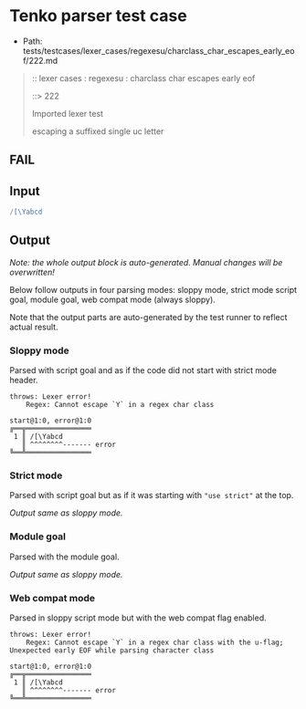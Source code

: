 # Tenko parser test case

- Path: tests/testcases/lexer_cases/regexesu/charclass_char_escapes_early_eof/222.md

> :: lexer cases : regexesu : charclass char escapes early eof
>
> ::> 222
>
> Imported lexer test
>
> escaping a suffixed single uc letter

## FAIL

## Input

`````js
/[\Yabcd
`````

## Output

_Note: the whole output block is auto-generated. Manual changes will be overwritten!_

Below follow outputs in four parsing modes: sloppy mode, strict mode script goal, module goal, web compat mode (always sloppy).

Note that the output parts are auto-generated by the test runner to reflect actual result.

### Sloppy mode

Parsed with script goal and as if the code did not start with strict mode header.

`````
throws: Lexer error!
    Regex: Cannot escape `Y` in a regex char class

start@1:0, error@1:0
╔══╦════════════════
 1 ║ /[\Yabcd
   ║ ^^^^^^^^------- error
╚══╩════════════════

`````

### Strict mode

Parsed with script goal but as if it was starting with `"use strict"` at the top.

_Output same as sloppy mode._

### Module goal

Parsed with the module goal.

_Output same as sloppy mode._

### Web compat mode

Parsed in sloppy script mode but with the web compat flag enabled.

`````
throws: Lexer error!
    Regex: Cannot escape `Y` in a regex char class with the u-flag; Unexpected early EOF while parsing character class

start@1:0, error@1:0
╔══╦════════════════
 1 ║ /[\Yabcd
   ║ ^^^^^^^^------- error
╚══╩════════════════

`````

